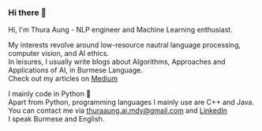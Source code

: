 ### Hi there 👋

Hi, I'm Thura Aung - NLP engineer and Machine Learning enthusiast.

My interests revolve around low-resource nautral language processing, computer vision, and AI ethics.
<br/>
In leisures, I usually write blogs about Algorithms, Approaches and Applications of AI, in Burmese Language.
<br />
Check out my articles on [Medium](thuraaung-ai.medium.com)

I mainly code in Python 🐍
<br />
Apart from Python, programming languages I mainly use are C++ and Java. 
<br />
You can contact me via thuraaung.ai.mdy@gmail.com and [LinkedIn](https://www.linkedin.com/in/thura-aung)
<br />
I speak Burmese and English.
